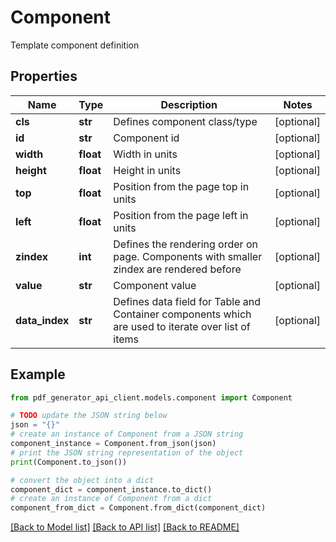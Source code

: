 # Component

Template component definition

## Properties

Name | Type | Description | Notes
------------ | ------------- | ------------- | -------------
**cls** | **str** | Defines component class/type | [optional] 
**id** | **str** | Component id | [optional] 
**width** | **float** | Width in units | [optional] 
**height** | **float** | Height in units | [optional] 
**top** | **float** | Position from the page top in units | [optional] 
**left** | **float** | Position from the page left in units | [optional] 
**zindex** | **int** | Defines the rendering order on page. Components with smaller zindex are rendered before | [optional] 
**value** | **str** | Component value | [optional] 
**data_index** | **str** | Defines data field for Table and Container components which are used to iterate over list of items | [optional] 

## Example

```python
from pdf_generator_api_client.models.component import Component

# TODO update the JSON string below
json = "{}"
# create an instance of Component from a JSON string
component_instance = Component.from_json(json)
# print the JSON string representation of the object
print(Component.to_json())

# convert the object into a dict
component_dict = component_instance.to_dict()
# create an instance of Component from a dict
component_from_dict = Component.from_dict(component_dict)
```
[[Back to Model list]](../README.md#documentation-for-models) [[Back to API list]](../README.md#documentation-for-api-endpoints) [[Back to README]](../README.md)


